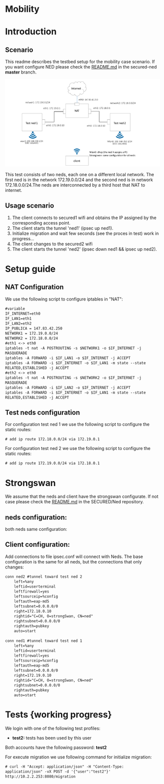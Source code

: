Mobility
========

Introduction
=============

Scenario
--------
This readme describes the testbed setup for the mobility case scenario. If you want configure NED please check the [README.md](https://github.com/SECURED-FP7/secured-ned/blob/master/README.md) in the secured-ned **master** branch.

![Environment[fig:proto]](images/esquema_testned.png)

This test consists of two neds, each one on a different local network. The first ned is in the network 172.19.0.0/24 and the second ned is in network 172.18.0.0/24.The neds are interconnected by a third host that NAT to internet.

Usage scenario
--------------
  1. The client connects to secured1 wifi and obtains the IP assigned by the corresponding access point.
  2. The client starts the tunnel 'ned1' (ipsec up ned1).
  3. Initialize migration and wait few seconds (see the proces in test) work in progress...
  4. The client changes to the  secured2 wifi 
  5. The client starts the tunnel 'ned2' (ipsec down ned1 && ipsec up ned2).



Setup guide
===================

NAT Configuration
-------------------
We use the following script to configure iptables in "NAT":

  	#variable
  	IF_INTERNET=eth0
  	IF_LAN1=eth1
   	IF_LAN2=eth2
  	IP_PUBLICA = 147.83.42.250
  	NETWORK1 = 172.19.0.0/24
  	NETWORK2 = 172.18.0.0/24
  	#eth1 <-> eth0
  	iptables -t nat -A POSTROUTING -s $NETWORK1 -o $IF_INTERNET -j MASQUERADE
  	iptables -A FORWARD -i $IF_LAN1 -o $IF_INTERNET -j ACCEPT
  	iptables -A FORWARD -i $IF_INTERNET -o $IF_LAN1 -m state --state RELATED,ESTABLISHED -j ACCEPT
  	#eth2 <-> eth0
  	iptables -t nat -A POSTROUTING -s $NETWORK2 -o $IF_INTERNET -j MASQUERADE
  	iptables -A FORWARD -i $IF_LAN2 -o $IF_INTERNET -j ACCEPT
  	iptables -A FORWARD -i $IF_INTERNET -o $IF_LAN1 -m state --state RELATED,ESTABLISHED -j ACCEPT
  	
Test neds configuration
------------------

For configuration test ned 1 we use the following script to configure the static routes:

	# add ip route 172.18.0.0/24 via 172.19.0.1

For configuration test ned 2 we use the following script to configure the static routes:
	
	# add ip route 172.19.0.0/24 via 172.18.0.1
	
Strongswan
==========
We assume that the neds and client have the strongswan configurate. If not case please check the [README.md](https://gitlab.secured-fp7.eu/secured/ned) in the SECURED/Ned repository.

neds configuration:
--------------------
both neds same configuration:



Client configuration:
---------------------
Add connections to file ipsec.conf will connect with Neds. The base configuration is the same for all neds, but the connections that only changes:


	conn ned2 #tunnel toward test ned 2
        left=%any
        leftid=userterminal
        leftfirewall=yes
        leftsourceip=%config
        leftauth=eap-md5
        leftsubnet=0.0.0.0/0
        right=172.18.0.10
        rightid="C=CH, O=strongSwan, CN=ned"
        rightsubnet=0.0.0.0/0
        rightauth=pubkey
        auto=start

	conn ned1 #tunnel toward test ned 1
        left=%any
        leftid=userterminal
        leftfirewall=yes
        leftsourceip=%config
        leftauth=eap-md5
        leftsubnet=0.0.0.0/0
        right=172.19.0.10
        rightid="C=CH, O=strongSwan, CN=ned"
        rightsubnet=0.0.0.0/0
        rightauth=pubkey
        auto=start


Tests {working progress}
=====

We login with one of the following test profiles:

-   **test2:** tests has been used by this user

Both accounts have the following password: **test2**

 For execute migration we use following command for initialize migration:

	# curl -H "Accept: application/json" -H "Content-Type: application/json" -vX POST -d '{"user":"test2"}' http://10.2.2.253:8080/migration




